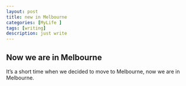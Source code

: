 ```yaml
---
layout: post
title: new in Melbourne
categories: [MyLife ]
tags: [writing]
description: just write
---
```

##  Now we are in Melbourne
It’s a short time when we decided to move to Melbourne, now we are in Melbourne. 